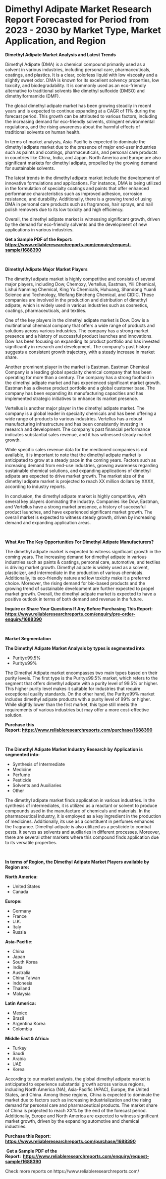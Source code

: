 <p><h1>Dimethyl Adipate Market Research Report Forecasted for Period from 2023 -  2030 by Market Type, Market Application, and Region</h1></p><p><strong>Dimethyl Adipate Market Analysis and Latest Trends</strong></p>
<p><p>Dimethyl Adipate (DMA) is a chemical compound primarily used as a solvent in various industries, including personal care, pharmaceuticals, coatings, and plastics. It is a clear, colorless liquid with low viscosity and a slightly sweet odor. DMA is known for its excellent solvency properties, low toxicity, and biodegradability. It is commonly used as an eco-friendly alternative to traditional solvents like dimethyl sulfoxide (DMSO) and dimethylformamide (DMF).</p><p>The global dimethyl adipate market has been growing steadily in recent years and is expected to continue expanding at a CAGR of 11% during the forecast period. This growth can be attributed to various factors, including the increasing demand for eco-friendly solvents, stringent environmental regulations, and the rising awareness about the harmful effects of traditional solvents on human health.</p><p>In terms of market analysis, Asia-Pacific is expected to dominate the dimethyl adipate market due to the presence of major end-user industries such as paints and coatings, pharmaceuticals, and personal care products in countries like China, India, and Japan. North America and Europe are also significant markets for dimethyl adipate, propelled by the growing demand for sustainable solvents.</p><p>The latest trends in the dimethyl adipate market include the development of innovative formulations and applications. For instance, DMA is being utilized in the formulation of specialty coatings and paints that offer enhanced performance characteristics such as improved adhesion, corrosion resistance, and durability. Additionally, there is a growing trend of using DMA in personal care products such as fragrances, hair sprays, and nail polish removers due to its low toxicity and high efficiency.</p><p>Overall, the dimethyl adipate market is witnessing significant growth, driven by the demand for eco-friendly solvents and the development of new applications in various industries.</p></p>
<p><strong>Get a Sample PDF of the Report:&nbsp; <a href="https://www.reliableresearchreports.com/enquiry/request-sample/1688390">https://www.reliableresearchreports.com/enquiry/request-sample/1688390</a></strong></p>
<p>&nbsp;</p>
<p><strong>Dimethyl Adipate Major Market Players</strong></p>
<p><p>The dimethyl adipate market is highly competitive and consists of several major players, including Dow, Chemoxy, Vertellus, Eastman, Yili Chemical, Lishui Nanming Chemical, King Yu Chemicals, Huhuang, Shandong Yuanli Science and Technology, Weifang Bincheng Chemical, and CIDIC. These companies are involved in the production and distribution of dimethyl adipate, which is widely used in various industries such as cosmetics, coatings, pharmaceuticals, and textiles.</p><p>One of the key players in the dimethyl adipate market is Dow. Dow is a multinational chemical company that offers a wide range of products and solutions across various industries. The company has a strong market presence and a history of successful product launches and innovations. Dow has been focusing on expanding its product portfolio and has invested significantly in research and development. The company's past history suggests a consistent growth trajectory, with a steady increase in market share.</p><p>Another prominent player in the market is Eastman. Eastman Chemical Company is a leading global specialty chemical company that has been operating for more than a century. The company has a strong foothold in the dimethyl adipate market and has experienced significant market growth. Eastman has a diverse product portfolio and a global customer base. The company has been expanding its manufacturing capacities and has implemented strategic initiatives to enhance its market presence.</p><p>Vertellus is another major player in the dimethyl adipate market. The company is a global leader in specialty chemicals and has been offering a wide range of products to various industries. Vertellus has a robust manufacturing infrastructure and has been consistently investing in research and development. The company's past financial performance indicates substantial sales revenue, and it has witnessed steady market growth.</p><p>While specific sales revenue data for the mentioned companies is not available, it is important to note that the dimethyl adipate market is anticipated to grow at a steady pace in the coming years. Factors such as increasing demand from end-use industries, growing awareness regarding sustainable chemical solutions, and expanding applications of dimethyl adipate are expected to drive market growth. The market size of the dimethyl adipate market is projected to reach XX million dollars by XXXX, according to industry reports.</p><p>In conclusion, the dimethyl adipate market is highly competitive, with several key players dominating the industry. Companies like Dow, Eastman, and Vertellus have a strong market presence, a history of successful product launches, and have experienced significant market growth. The overall market is expected to witness steady growth, driven by increasing demand and expanding application areas.</p></p>
<p>&nbsp;</p>
<p><strong>What Are The Key Opportunities For Dimethyl Adipate Manufacturers?</strong></p>
<p><p>The dimethyl adipate market is expected to witness significant growth in the coming years. The increasing demand for dimethyl adipate in various industries such as paints & coatings, personal care, automotive, and textiles is driving market growth. Dimethyl adipate is widely used as a solvent, plasticizer, and intermediate in the production of various chemicals. Additionally, its eco-friendly nature and low toxicity make it a preferred choice. Moreover, the rising demand for bio-based products and the growing trend of sustainable development are further expected to propel market growth. Overall, the dimethyl adipate market is expected to have a positive outlook in terms of both demand and revenue in the future.</p></p>
<p><strong>Inquire or Share Your Questions If Any Before Purchasing This Report: <a href="https://www.reliableresearchreports.com/enquiry/pre-order-enquiry/1688390">https://www.reliableresearchreports.com/enquiry/pre-order-enquiry/1688390</a></strong></p>
<p>&nbsp;</p>
<p><strong>Market Segmentation</strong></p>
<p><strong>The Dimethyl Adipate Market Analysis by types is segmented into:</strong></p>
<p><ul><li>Purity≥99.5%</li><li>Purity≥99%</li></ul></p>
<p><p>The Dimethyl Adipate market encompasses two main types based on their purity levels. The first type is the Purity≥99.5% market, which refers to the segment that offers dimethyl adipate with a purity level of 99.5% or higher. This higher purity level makes it suitable for industries that require exceptional quality standards. On the other hand, the Purity≥99% market includes dimethyl adipate products with a purity level of 99% or higher. While slightly lower than the first market, this type still meets the requirements of various industries but may offer a more cost-effective solution.</p></p>
<p><strong>Purchase this Report:&nbsp;<a href="https://www.reliableresearchreports.com/purchase/1688390">https://www.reliableresearchreports.com/purchase/1688390</a></strong></p>
<p>&nbsp;</p>
<p><strong>The Dimethyl Adipate Market Industry Research by Application is segmented into:</strong></p>
<p><ul><li>Synthesis of Intermediate</li><li>Medicine</li><li>Perfume</li><li>Pesticide</li><li>Solvents and Auxiliaries</li><li>Other</li></ul></p>
<p><p>The dimethyl adipate market finds application in various industries. In the synthesis of intermediates, it is utilized as a reactant or solvent to produce compounds used in the manufacture of chemicals and materials. In the pharmaceutical industry, it is employed as a key ingredient in the production of medicines. Additionally, its use as a constituent in perfumes enhances the fragrance. Dimethyl adipate is also utilized as a pesticide to combat pests. It serves as solvents and auxiliaries in different processes. Moreover, there are several other markets where this compound finds application due to its versatile properties.</p></p>
<p>&nbsp;</p>
<p><strong>In terms of Region, the Dimethyl Adipate Market Players available by Region are:</strong></p>
<p>
    <p> <strong> North America: </strong>
        <ul>
            <li>United States</li>
            <li>Canada</li>
        </ul>
        </p> 
    <p> <strong> Europe: </strong>
        <ul>
            <li>Germany</li>
            <li>France</li>
            <li>U.K.</li>
            <li>Italy</li>
            <li>Russia</li>
        </ul>
        </p> 
    <p> <strong> Asia-Pacific: </strong>
        <ul>
            <li>China</li>
            <li>Japan</li>
            <li>South Korea</li>
            <li>India</li>
            <li>Australia</li>
            <li>China Taiwan</li>
            <li>Indonesia</li>
            <li>Thailand</li>
            <li>Malaysia</li>
        </ul>
        </p> 
    <p> <strong> Latin America: </strong>
        <ul>
            <li>Mexico</li>
            <li>Brazil</li>
            <li>Argentina Korea</li>
            <li>Colombia</li>
        </ul>
        </p> 
    <p> <strong> Middle East & Africa: </strong>
        <ul>
            <li>Turkey</li>
            <li>Saudi</li>
            <li>Arabia</li>
            <li>UAE</li>
            <li>Korea</li>
        </ul>
    </p>
    </p>
<p><p>According to our market analysis, the global dimethyl adipate market is anticipated to experience substantial growth across various regions, including North America (NA), Asia-Pacific (APAC), Europe, the United States, and China. Among these regions, China is expected to dominate the market due to factors such as increasing industrialization and the rising demand for personal care and pharmaceutical products. The market share of China is projected to reach XX% by the end of the forecast period. Additionally, Europe and North America are expected to witness significant market growth, driven by the expanding automotive and chemical industries.</p></p>
<p><strong>Purchase this Report: <a href="https://www.reliableresearchreports.com/purchase/1688390">https://www.reliableresearchreports.com/purchase/1688390</a></strong></p>
<p>&nbsp;<strong>Get a Sample PDF of the Report:&nbsp;&nbsp;<a href="https://www.reliableresearchreports.com/enquiry/request-sample/1688390">https://www.reliableresearchreports.com/enquiry/request-sample/1688390</a></strong></p>
<p><strong></strong></p>
<p>Check more reports on https://www.reliableresearchreports.com/</p>